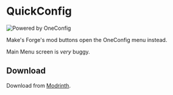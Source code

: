 # QuickConfig

![Powered by OneConfig](https://polyfrost.org/img/cozy_vector.svg)

Make's Forge's mod buttons open the OneConfig menu instead.

Main Menu screen is *very* buggy.

## Download

Download from [Modrinth](https://modrinth.com/mod/quickconfig).
